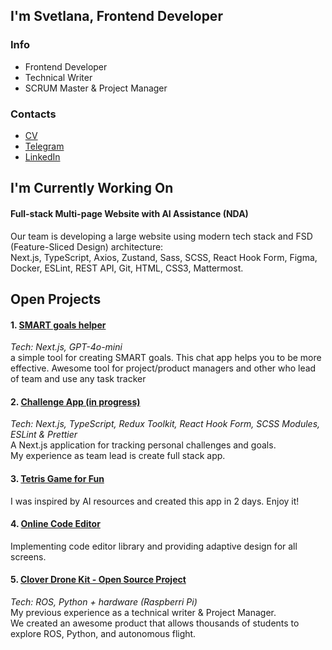 ## I'm Svetlana, Frontend Developer
### Info
- Frontend Developer
- Technical Writer
- SCRUM Master & Project Manager

### Contacts
- [CV](https://hh.ru/resume/6103c61fff0cb952210039ed1f64357567564d?from=share_ios)
- [Telegram](https://t.me/Sv_Solomatnikova)
- [LinkedIn](https://www.linkedin.com/in/svetlana-solomatnikova/)

## I'm Currently Working On 
#### Full-stack Multi-page Website with AI Assistance (NDA)
Our team is developing a large website using modern tech stack and FSD (Feature-Sliced Design) architecture: <br>
Next.js, TypeScript, Axios, Zustand, Sass, SCSS, React Hook Form, Figma, Docker, ESLint, REST API, Git, HTML, CSS3, Mattermost.

## Open Projects
#### 1. [SMART goals helper](https://github.com/Svetk0/smart-goals-assistant)
*Tech: Next.js, GPT-4o-mini* <br>
a simple tool for creating SMART goals. This chat app helps you to be more effective. Awesome tool for project/product managers and other who lead of team and use any task tracker

#### 2. [Challenge App (in progress)](https://github.com/Svetk0/challenge-app)
*Tech: Next.js, TypeScript, Redux Toolkit, React Hook Form, SCSS Modules, ESLint & Prettier* <br>
A Next.js application for tracking personal challenges and goals.  <br> My experience as team lead is create full stack app.

#### 3. [Tetris Game for Fun](https://github.com/Svetk0/tetris-ai)
I was inspired by AI resources and created this app in 2 days. Enjoy it!

#### 4. [Online Code Editor](https://github.com/Svetk0/task-code-editor)
Implementing code editor library and providing adaptive design for all screens.

#### 5. [Clover Drone Kit - Open Source Project](https://github.com/Svetk0/clever)
*Tech: ROS, Python + hardware (Raspberri Pi)* <br>
My previous experience as a technical writer & Project Manager. <br>
We created an awesome product that allows thousands of students to explore ROS, Python, and autonomous flight.

